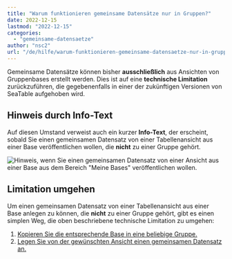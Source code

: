 ```yaml
---
title: "Warum funktionieren gemeinsame Datensätze nur in Gruppen?"
date: 2022-12-15
lastmod: "2022-12-15"
categories: 
  - "gemeinsame-datensaetze"
author: "nsc2"
url: "/de/hilfe/warum-funktionieren-gemeinsame-datensaetze-nur-in-gruppen"
---
```


Gemeinsame Datensätze können bisher **ausschließlich** aus Ansichten von Gruppenbases erstellt werden. Dies ist auf eine **technische Limitation** zurückzuführen, die gegebenenfalls in einer der zukünftigen Versionen von SeaTable aufgehoben wird.

## Hinweis durch Info-Text

Auf diesen Umstand verweist auch ein kurzer **Info-Text**, der erscheint, sobald Sie einen gemeinsamen Datensatz von einer Tabellenansicht aus einer Base veröffentlichen wollen, die **nicht** zu einer Gruppe gehört.

![Hinweis, wenn Sie einen gemeinsamen Datensatz  von einer Ansicht aus einer Base aus dem Bereich "Meine Bases" veröffentlichen wollen.](https://seatable.io/wp-content/uploads/2022/12/common-dataset-hinweis.png)

## Limitation umgehen

Um einen gemeinsamen Datensatz von einer Tabellenansicht aus einer Base anlegen zu können, die **nicht** zu einer Gruppe gehört, gibt es einen simplen Weg, die oben beschriebene technische Limitation zu umgehen:

1. [Kopieren Sie die entsprechende Base in eine beliebige Gruppe.](https://seatable.io/docs/arbeiten-mit-gruppen/eine-base-in-eine-gruppe-kopieren/)
2. [Legen Sie von der gewünschten Ansicht einen gemeinsamen Datensatz an.](https://seatable.io/docs/gemeinsame-datensaetze/anlegen-eines-gemeinsamen-datensatzes/)
